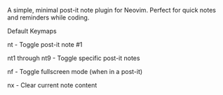 A simple, minimal post-it note plugin for Neovim. Perfect for quick notes and reminders while coding.

Default Keymaps

<leader>nt - Toggle post-it note #1

<leader>nt1 through <leader>nt9 - Toggle specific post-it notes

<leader>nf - Toggle fullscreen mode (when in a post-it)

<leader>nx - Clear current note content
